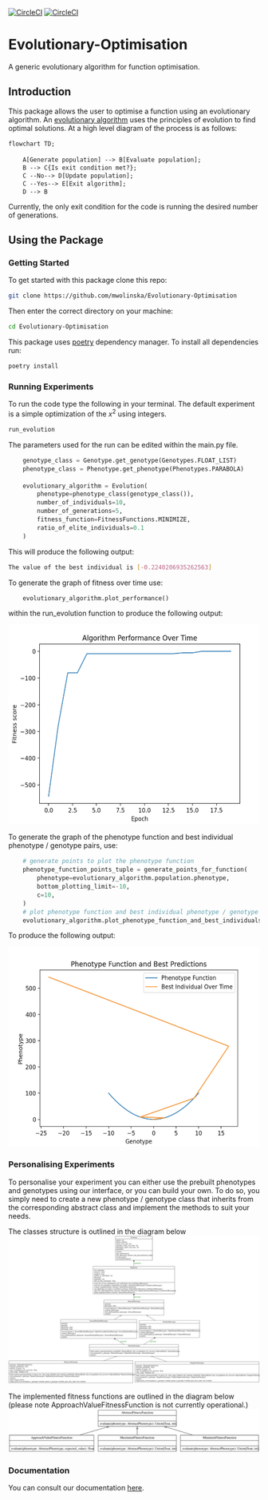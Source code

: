 [![CircleCI](https://dl.circleci.com/status-badge/img/gh/mwolinska/Evolutionary-Optimisation/tree/main.svg?style=svg)](https://dl.circleci.com/status-badge/redirect/gh/mwolinska/Evolutionary-Optimisation/tree/main)
[![CircleCI](https://dl.circleci.com/status-badge/img/gh/mwolinska/Evolutionary-Optimisation/tree/main.svg?style=shield)](https://dl.circleci.com/status-badge/redirect/gh/mwolinska/Evolutionary-Optimisation/tree/main)

# Evolutionary-Optimisation
A generic evolutionary algorithm for function optimisation.

## Introduction
This package allows the user to optimise a function using an evolutionary algorithm.
An [evolutionary algorithm](https://en.wikipedia.org/wiki/Evolutionary_algorithm) uses the principles of evolution to find optimal solutions.
At a high level diagram of the process is as follows:

```mermaid
flowchart TD;

    A[Generate population] --> B[Evaluate population];
    B --> C{Is exit condition met?};
    C --No--> D[Update population];
    C --Yes--> E[Exit algorithm];
    D --> B
```

Currently, the only exit condition for the code is running the desired
number of generations.

## Using the Package
### Getting Started 
To get started with this package clone this repo:

```bash
git clone https://github.com/mwolinska/Evolutionary-Optimisation
```
Then enter the correct directory on your machine:
```bash
cd Evolutionary-Optimisation
```
This package uses [poetry](https://python-poetry.org) dependency manager. 
To install all dependencies run:

```bash
poetry install
```

### Running Experiments
To run the code type the following in your terminal. The default experiment is a 
simple optimization of the $x^{2}$ using integers.
```bash
run_evolution
```
The parameters used for the run can be edited within the main.py file.

```python
    genotype_class = Genotype.get_genotype(Genotypes.FLOAT_LIST)
    phenotype_class = Phenotype.get_phenotype(Phenotypes.PARABOLA)

    evolutionary_algorithm = Evolution(
        phenotype=phenotype_class(genotype_class()),
        number_of_individuals=10,
        number_of_generations=5,
        fitness_function=FitnessFunctions.MINIMIZE,
        ratio_of_elite_individuals=0.1
    )
```

This will produce the following output:
```bash
The value of the best individual is [-0.2240206935262563]
```

To generate the graph of fitness over time use:
```python
    evolutionary_algorithm.plot_performance()
```
within the run_evolution function to produce the following output:

<p align="center">
<img height="400" src="./Images/algorithm_plots/sample_evolution_over_time.png" height="400">
</p>

To generate the graph of the phenotype function and best individual phenotype / genotype 
pairs, use:
```python
    # generate points to plot the phenotype function
    phenotype_function_points_tuple = generate_points_for_function(
        phenotype=evolutionary_algorithm.population.phenotype,
        bottom_plotting_limit=-10,
        c=10,
    )
    # plot phenotype function and best individual phenotype / genotype pairs
    evolutionary_algorithm.plot_phenotype_function_and_best_individuals(phenotype_function__points_tuple)
```

To produce the following output:

<p align="center">
    <img height="400" src="./Images/algorithm_plots/phenotype_func_and_best_individuals.png"/>
</p>

### Personalising Experiments
To personalise your experiment you can either use the prebuilt phenotypes and genotypes using our interface,
or you can build your own. 
To do so, you simply need to create a new phenotype / genotype class that 
inherits from the corresponding abstract class and implement the methods to suit your needs.

The classes structure is outlined in the diagram below
<img  src="./Images/code_structure/classes_structure_diagram.svg"/>

The implemented fitness functions are outlined in the diagram below (please note 
ApproachValueFitnessFunction is not currently operational.)
<img src="./Images/code_structure/abstract_fitness_functions_diagram.svg"/>

### Documentation
You can consult our documentation [here](https://mwolinska.github.io/Evolutionary-Optimisation/).
